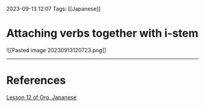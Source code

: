 2023-09-13 12:07
Tags: [[Japanese]]

# Attaching verbs together with i-stem
![[Pasted image 20230913120723.png]]

___
# References
[Lesson 12 of Org. Japanese](https://www.youtube.com/watch?v=7dYT6Xf1BkA&list=PLg9uYxuZf8x_A-vcqqyOFZu06WlhnypWj&index=14)